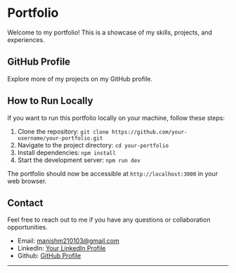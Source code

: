 # Portfolio

Welcome to my portfolio! This is a showcase of my skills, projects, and experiences.

## GitHub Profile

Explore more of my projects on my GitHub profile.

## How to Run Locally

If you want to run this portfolio locally on your machine, follow these steps:

1. Clone the repository: `git clone https://github.com/your-username/your-portfolio.git`
2. Navigate to the project directory: `cd your-portfolio`
3. Install dependencies: `npm install`
4. Start the development server: `npm run dev`

The portfolio should now be accessible at `http://localhost:3000` in your web browser.

## Contact

Feel free to reach out to me if you have any questions or collaboration opportunities.
- Email: manishm210103@gmail.com
- LinkedIn: [Your LinkedIn Profile](https://www.linkedin.com/in/manishm-2101)
- Github: [GitHub Profile](https://github.com/Manish210103)


---
